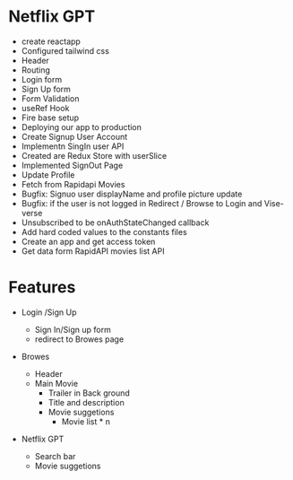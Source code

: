 # Netflix GPT

- create reactapp
- Configured tailwind css
- Header
- Routing
- Login form
- Sign Up form
- Form Validation
- useRef Hook
- Fire base setup
- Deploying our app to production
- Create Signup User Account
- Implementn SingIn user API
- Created are Redux Store with userSlice
- Implemented SignOut Page
- Update Profile
- Fetch from Rapidapi Movies
- Bugfix: Signuo user displayName and profile picture update
- Bugfix: if the user is not logged in Redirect / Browse to Login and Vise-verse
- Unsubscribed to be onAuthStateChanged callback
- Add hard coded values to the constants files
- Create an app and get access token
- Get data form RapidAPI movies list API

# Features

- Login /Sign Up
  - Sign In/Sign up form
  - redirect to Browes page
- Browes

  - Header
  - Main Movie
    - Trailer in Back ground
    - Title and description
    - Movie suggetions
      - Movie list \* n

- Netflix GPT
  - Search bar
  - Movie suggetions

